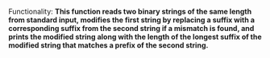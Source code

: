 Functionality: **This function reads two binary strings of the same length from standard input, modifies the first string by replacing a suffix with a corresponding suffix from the second string if a mismatch is found, and prints the modified string along with the length of the longest suffix of the modified string that matches a prefix of the second string.**
